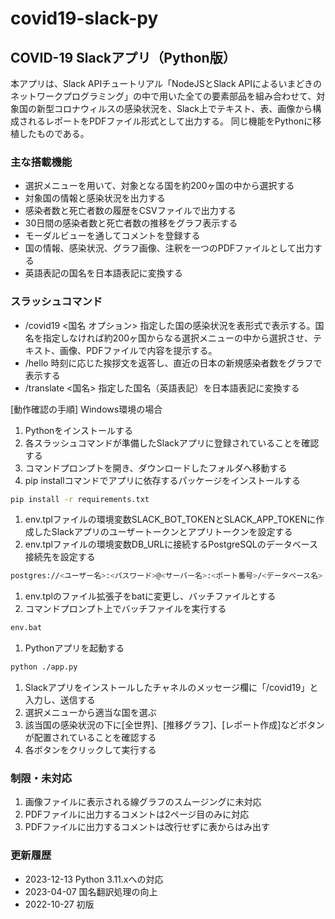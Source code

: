 # covid19-slack-py

## COVID-19 Slackアプリ（Python版）

本アプリは、Slack APIチュートリアル「NodeJSとSlack APIによるいまどきのネットワークプログラミング」の中で用いた全ての要素部品を組み合わせて、対象国の新型コロナウィルスの感染状況を、Slack上でテキスト、表、画像から構成されるレポートをPDFファイル形式として出力する。
同じ機能をPythonに移植したものである。

### 主な搭載機能

- 選択メニューを用いて、対象となる国を約200ヶ国の中から選択する
- 対象国の情報と感染状況を出力する
- 感染者数と死亡者数の履歴をCSVファイルで出力する
- 30日間の感染者数と死亡者数の推移をグラフ表示する
- モーダルビューを通してコメントを登録する
- 国の情報、感染状況、グラフ画像、注釈を一つのPDFファイルとして出力する
- 英語表記の国名を日本語表記に変換する

### スラッシュコマンド

- /covid19 <国名 オプション>
  指定した国の感染状況を表形式で表示する。国名を指定しなければ約200ヶ国からなる選択メニューの中から選択させ、テキスト、画像、PDFファイルで内容を提示する。
- /hello
  時刻に応じた挨拶文を返答し、直近の日本の新規感染者数をグラフで表示する
- /translate <国名>
  指定した国名（英語表記）を日本語表記に変換する

[動作確認の手順] Windows環境の場合

1. Pythonをインストールする
1. 各スラッシュコマンドが準備したSlackアプリに登録されていることを確認する
1. コマンドプロンプトを開き、ダウンロードしたフォルダへ移動する
1. pip installコマンドでアプリに依存するパッケージをインストールする

```bash
pip install -r requirements.txt
```

1. env.tplファイルの環境変数SLACK_BOT_TOKENとSLACK_APP_TOKENに作成したSlackアプリのユーザートークンとアプリトークンを設定する
1. env.tplファイルの環境変数DB_URLに接続するPostgreSQLのデータベース接続先を設定する

```bash
postgres://<ユーザー名>:<パスワード>@<サーバー名>:<ポート番号>/<データベース名>
```

1. env.tplのファイル拡張子をbatに変更し、バッチファイルとする
1. コマンドプロンプト上でバッチファイルを実行する

```bash
env.bat
```

1. Pythonアプリを起動する

```bash
python ./app.py
```

1. Slackアプリをインストールしたチャネルのメッセージ欄に「/covid19」と入力し、送信する
1. 選択メニューから適当な国を選ぶ
1. 該当国の感染状況の下に[全世界]、[推移グラフ]、[レポート作成]などボタンが配置されていることを確認する
1. 各ボタンをクリックして実行する

### 制限・未対応

1. 画像ファイルに表示される線グラフのスムージングに未対応
1. PDFファイルに出力するコメントは2ページ目のみに対応
1. PDFファイルに出力するコメントは改行せずに表からはみ出す

### 更新履歴

- 2023-12-13 Python 3.11.xへの対応
- 2023-04-07 国名翻訳処理の向上
- 2022-10-27 初版
